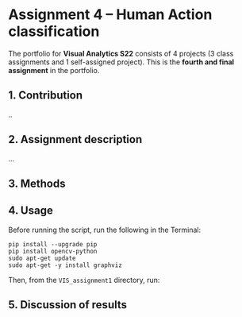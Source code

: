 # Assignment 4 – Human Action classification
The portfolio for __Visual Analytics S22__ consists of 4 projects (3 class assignments and 1 self-assigned project). This is the __fourth and final assignment__ in the portfolio.


## 1. Contribution
..

## 2. Assignment description
...

## 3. Methods


## 4. Usage

Before running the script, run the following in the Terminal:
```
pip install --upgrade pip
pip install opencv-python
sudo apt-get update
sudo apt-get -y install graphviz
```
Then, from the `VIS_assignment1` directory, run:


## 5. Discussion of results


